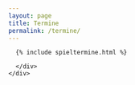 ```yaml
---
layout: page
title: Termine
permalink: /termine/
---
```

<main class="flex-grow-1 d-flex flex-column">
  <!--===== Spieltermine =====-->
  <section id="matches" class="section-bg flex-grow-1">
    <div class="container px-0 px-sm-3">
      <div class="row teams my-4">
        
      {% include spieltermine.html %}

      </div>
    </div>
  </section>
</main>